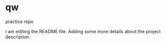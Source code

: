# qw
practice repo

I am editing the README file. Adding some more details about the project description.
